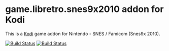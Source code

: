 # game.libretro.snes9x2010 addon for Kodi

This is a [Kodi](http://kodi.tv) game addon for Nintendo - SNES / Famicom (Snes9x 2010).

[![Build Status](https://travis-ci.org/kodi-game/game.libretro.snes9x2010.svg?branch=master)](https://travis-ci.org/kodi-game/game.libretro.snes9x2010)
[![Build Status](https://ci.appveyor.com/api/projects/status/github/kodi-game/game.libretro.snes9x2010?svg=true)](https://ci.appveyor.com/project/kodi-game/game-libretro-snes9x2010)
